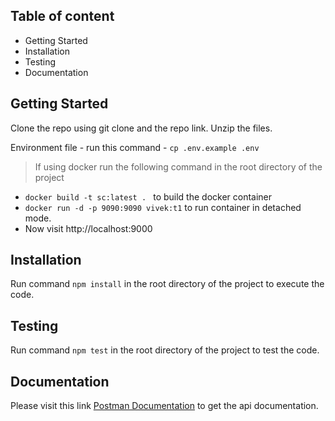 ## Table of content
* Getting Started
* Installation
* Testing
* Documentation

## Getting Started

Clone the repo using git clone and the repo link. Unzip the files.

Environment file - run this command - ```cp .env.example .env ```

> If using docker run the following command in the root directory of the project
* ```docker build -t sc:latest . ``` to build the docker container
* ```docker run -d -p 9090:9090 vivek:t1```  to run container in detached mode.
* Now visit http://localhost:9000 


## Installation

Run command ```npm install``` in the root directory of the project to execute the code.

## Testing

Run command ```npm test``` in the root directory of the project to test the code.

## Documentation

Please visit this link [Postman Documentation](https://) to get the api documentation.